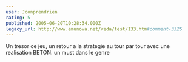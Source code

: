 ```yaml
---
user: Jconprendrien
rating: 5
published: 2005-06-20T10:28:34.000Z
legacy_url: http://www.emunova.net/veda/test/133.htm#comment-3325
---
```

Un tresor ce jeu, un retour a la strategie au tour par tour avec une realisation BETON. un must dans le genre